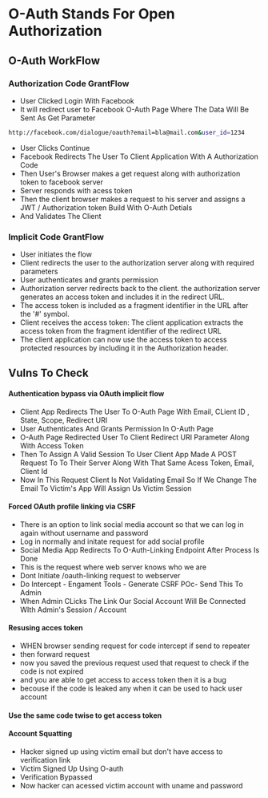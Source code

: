 # O-Auth Stands For Open Authorization
## O-Auth WorkFlow
### Authorization Code GrantFlow
- User Clicked Login With Facebook
- It will redirect user to Facebook O-Auth Page Where The Data Will Be Sent As Get Parameter
```bash
http://facebook.com/dialogue/oauth?email=bla@mail.com&user_id=1234
```
- User Clicks Continue
- Facebook Redirects The User To Client Application With A Authorization Code
- Then User's Browser makes a get request along with authorization token to facebook server
- Server responds with acess token
- Then the client browser makes a request to his server and assigns a JWT / Authorization token Build With O-Auth Detials 
- And Validates The Client
 
### Implicit Code GrantFlow
- User initiates the flow
- Client redirects the user to the authorization server along with required parameters
- User authenticates and grants permission
- Authorization server redirects back to the client. the authorization server generates an access token and includes it in the redirect URL.
- The access token is included as a fragment identifier in the URL after the '#' symbol.
- Client receives the access token: The client application extracts the access token from the fragment identifier of the redirect URL
- The client application can now use the access token to access protected resources by including it in the Authorization header.

## Vulns To Check

#### Authentication bypass via OAuth implicit flow
- Client App Redirects The User To O-Auth Page With Email, CLient ID , State, Scope, Redirect URI
- User Authenticates And Grants Permission In O-Auth Page
- O-Auth Page Redirected User To Client Redirect URI Parameter Along With Access Token
- Then To Assign A Valid Session To User Client App Made A POST Request To To Their Server Along With That Same Acess Token, Email, Client Id
- Now In This Request Client Is Not Validating Email So If We Change The Email To Victim's App Will Assign Us Victim Session

#### Forced OAuth profile linking via CSRF
- There is an option to link social media account so that we can log in again without username and password
- Log in normally and initate request for add social profile
- Social Media App Redirects To O-Auth-Linking Endpoint After Process Is Done
- This is the request where web server knows who we are
- Dont Initiate /oauth-linking request to webserver
- Do Intercept - Engament Tools - Generate CSRF POc- Send This To Admin
- When Admin CLicks The Link Our Social Account Will Be Connected WIth Admin's Session / Account


#### Resusing acces token
- WHEN browser sending request for code intercept if send to repeater
- then forward request
- now you saved the previous request used that request to check if the code is not expired 
- and you are able to get access to access token then it is a bug
- becouse if the code is leaked any when it can be used to hack user account

#### Use the same code twise to get access token

#### Account Squatting
- Hacker signed up using victim email but don't have access to verification link
- Victim Signed Up Using O-auth
- Verification Bypassed
- Now hacker can acessed victim account with uname and password

